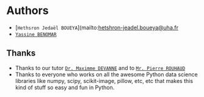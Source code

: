 # Authors

*   [`Hethsron Jedaël BOUEYA`](mailto:hetshron-jeadel.boueya@uha.fr
*   [`Yassine BENOMAR`](mailto:yassine.benomar@uha.fr)

## Thanks

*   Thanks to our tutor [`Dr. Maximme DEVANNE`](https://maxime-devanne.com/) and to [`Mr. Pierre ROUHAUD`](https://stimulactiv.com/)
*   Thanks to everyone who works on all the awesome Python data science libraries like numpy, scipy, scikit-image, pillow, etc, etc that makes this kind of stuff so easy and fun in Python.